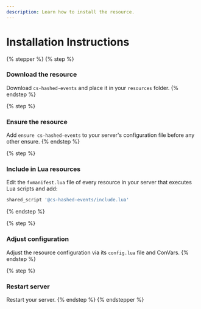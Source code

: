 ```yaml
---
description: Learn how to install the resource.
---
```


# Installation Instructions

{% stepper %}
{% step %}
### Download the resource

Download `cs-hashed-events` and place it in your `resources` folder.
{% endstep %}

{% step %}
### Ensure the resource

Add `ensure cs-hashed-events` to your server's configuration file before any other ensure.
{% endstep %}

{% step %}
### Include in Lua resources

Edit the `fxmanifest.lua` file of every resource in your server that executes Lua scripts and add:

```lua
shared_script '@cs-hashed-events/include.lua'
```
{% endstep %}

{% step %}
### Adjust configuration

Adjust the resource configuration via its `config.lua` file and ConVars.
{% endstep %}

{% step %}
### Restart server

Restart your server.
{% endstep %}
{% endstepper %}
